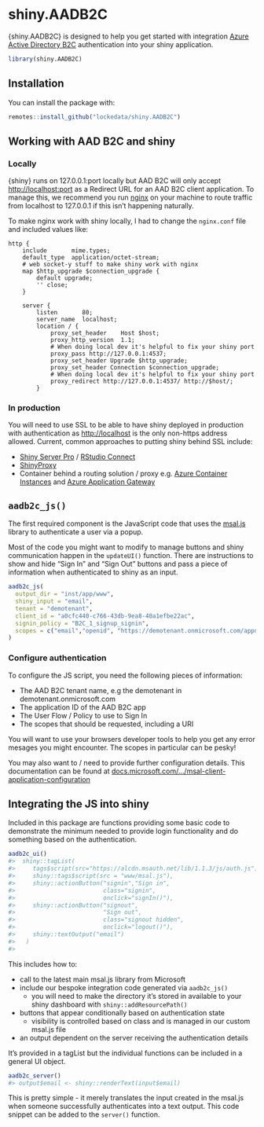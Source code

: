 
<!-- README.md is generated from README.Rmd. Please edit that file -->

# shiny.AADB2C

<!-- badges: start -->

<!-- badges: end -->

{shiny.AADB2C} is designed to help you get started with integration
[Azure Active Directory
B2C](https://azure.microsoft.com/en-us/services/active-directory-b2c/)
authentication into your shiny application.

``` r
library(shiny.AADB2C)
```

## Installation

You can install the package with:

``` r
remotes::install_github("lockedata/shiny.AADB2C")
```

## Working with AAD B2C and shiny

### Locally

{shiny} runs on 127.0.0.1:port locally but AAD B2C will only accept
<http://localhost:port> as a Redirect URL for an AAD B2C client
application. To manage this, we recommend you run
[nginx](http://nginx.org/) on your machine to route traffic from
localhost to 127.0.0.1 if this isn’t happening naturally.

To make nginx work with shiny locally, I had to change the `nginx.conf`
file and included values like:

    http {
        include       mime.types;
        default_type  application/octet-stream;
        # web socket-y stuff to make shiny work with nginx
        map $http_upgrade $connection_upgrade {
            default upgrade;
            '' close;
        }
    
        server {
            listen       80;
            server_name  localhost;
            location / {
                proxy_set_header    Host $host;
                proxy_http_version  1.1;
                # When doing local dev it's helpful to fix your shiny port
                proxy_pass http://127.0.0.1:4537;
                proxy_set_header Upgrade $http_upgrade;
                proxy_set_header Connection $connection_upgrade;
                # When doing local dev it's helpful to fix your shiny port
                proxy_redirect http://127.0.0.1:4537/ http://$host/;
            }

### In production

You will need to use SSL to be able to have shiny deployed in production
with authentication as <http://localhost> is the only non-https address
allowed. Current, common approaches to putting shiny behind SSL include:

  - [Shiny Server Pro](https://rstudio.com/products/shiny-server-pro/) /
    [RStudio Connect](https://rstudio.com/products/connect/)
  - [ShinyProxy](https://www.shinyproxy.io/)
  - Container behind a routing solution / proxy e.g. [Azure Container
    Instances](https://azure.microsoft.com/en-us/services/container-instances/)
    and [Azure Application
    Gateway](https://docs.microsoft.com/en-us/azure/application-gateway/overview)

## `aadb2c_js()`

The first required component is the JavaScript code that uses the
[msal.js](https://github.com/AzureAD/microsoft-authentication-library-for-js)
library to authenticate a user via a popup.

Most of the code you might want to modify to manage buttons and shiny
communication happen in the `updateUI()` function. There are
instructions to show and hide “Sign In” and “Sign Out” buttons and pass
a piece of information when authenticated to shiny as an input.

``` r
aadb2c_js(
  output_dir = "inst/app/www",
  shiny_input = "email",
  tenant = "demotenant",
  client_id = "a0cfc440-c766-43db-9ea8-40a1efbe22ac",
  signin_policy = "B2C_1_signup_signin",
  scopes = c("email","openid", "https://demotenant.onmicrosoft.com/appname/read"
)
```

### Configure authentication

To configure the JS script, you need the following pieces of
information:

  - The AAD B2C tenant name, e.g the demotenant in
    demotenant.onmicrosoft.com
  - The application ID of the AAD B2C app
  - The User Flow / Policy to use to Sign In
  - The scopes that should be requested, including a URI

You will want to use your browsers developer tools to help you get any
error mesages you might encounter. The scopes in particular can be
pesky\!

You may also want to / need to provide further configuration details.
This documentation can be found at
[docs.microsoft.com/…/msal-client-application-configuration](https://docs.microsoft.com/en-us/azure/active-directory/develop/msal-client-application-configuration)

## Integrating the JS into shiny

Included in this package are functions providing some basic code to
demonstrate the minimum needed to provide login functionality and do
something based on the authentication.

``` r
aadb2c_ui()
#>  shiny::tagList(
#>     tags$script(src="https://alcdn.msauth.net/lib/1.1.3/js/auth.js"),
#>     shiny::tags$script(src = "www/msal.js"),
#>     shiny::actionButton("signin","Sign in",
#>                         class="signin",
#>                         onclick="signIn()"),
#>     shiny::actionButton("signout",
#>                         "Sign out",
#>                         class="signout hidden",
#>                         onclick="logout()"),
#>     shiny::textOutput("email")
#>   )
#> 
```

This includes how to:

  - call to the latest main msal.js library from Microsoft
  - include our bespoke integration code generated via `aadb2c_js()`
      - you will need to make the directory it’s stored in available to
        your shiny dashboard with `shiny::addResourcePath()`
  - buttons that appear conditionally based on authentication state
      - visibility is controlled based on class and is managed in our
        custom msal.js file
  - an output dependent on the server receiving the authentication
    details

It’s provided in a tagList but the individual functions can be included
in a general UI object.

``` r
aadb2c_server()
#> output$email <- shiny::renderText(input$email)
```

This is pretty simple - it merely translates the input created in the
msal.js when someone successfully authenticates into a text output. This
code snippet can be added to the `server()` function.
